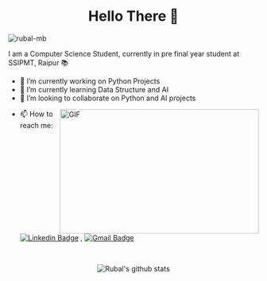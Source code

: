 <h1 align = "Center" >Hello There 👋 </h1>
<p align="left"> <img src="https://komarev.com/ghpvc/?username=rubal-mb" alt="rubal-mb"  /> </p>

I am a Computer Science Student, currently in pre final year student at SSIPMT, Raipur 📚

- 🔭 I’m currently working on Python Projects
- 🌱 I’m currently learning Data Structure and AI
- 👯 I’m looking to collaborate on Python and AI projects

<img align="right" height="250" width="400" alt="GIF" src="https://miro.medium.com/max/1360/1*IRGHmiGsa16stedQvIaZfw.gif" />

- 📫 How to reach me: [![Linkedin Badge](https://img.shields.io/badge/-LinkedIn-blue?style=flat-square&logo=Linkedin&logoColor=white&link=https://www.linkedin.com/in/rubal-agrawal/)](https://www.linkedin.com/in/rubal-agrawal/) , [![Gmail Badge](https://img.shields.io/badge/-Gmail-c14438?style=flat-square&logo=Gmail&logoColor=white&link=mailto:rubalagrawalru@gmail.com.com)](mailto:rubalagrawalru@gmail.com)

<br>
<p align="center" >
<img alt="Rubal's github stats" src="https://github-readme-stats.vercel.app/api?username=Rubal-MB&include_all_commits=true&count_private=true&show_owner=true&show_icons=true"  > </p></p>



<!--
**Rubal-MB/Rubal-MB** is a ✨ _special_ ✨ repository because its `README.md` (this file) appears on your GitHub profile.

Here are some ideas to get you started:

- 🔭 I’m currently working on ...
- 🌱 I’m currently learning ...
- 👯 I’m looking to collaborate on ...
- 🤔 I’m looking for help with ...
- 💬 Ask me about ...
- 📫 How to reach me: ...
- 😄 Pronouns: ...
- ⚡ Fun fact: ...
-->
 
